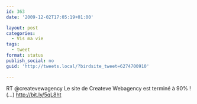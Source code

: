 ```yaml
---
id: 363
date: '2009-12-02T17:05:19+01:00'

layout: post
categories:
  - Vis ma vie
tags:
  - tweet
format: status
publish_social: no
guid: 'http://tweets.local/?birdsite_tweet=6274700910'

---
```


RT @createvewagency Le site de Createve Webagency est terminé à 90% ! (…) http://bit.ly/5qL8ht